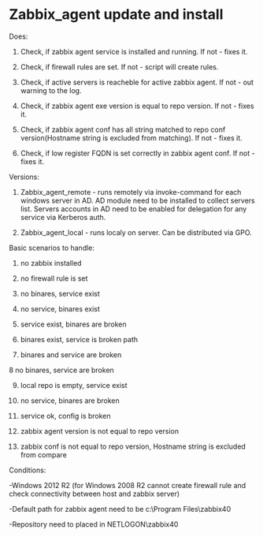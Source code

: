 # Zabbix_agent update and install
 
Does: 

1. Check, if zabbix agent service is installed and running. If not - fixes it.

2. Check, if firewall rules are set. If not - script will create rules.

3. Check, if active servers is reacheble for active zabbix agent. If not - out warning to the log.

4. Check, if zabbix agent exe version is equal to repo version. If not - fixes it.

5. Check, if zabbix agent conf has all string matched to repo conf version(Hostname string is excluded from matching). If not - fixes it.

6. Check, if low register FQDN is set correctly in zabbix agent conf. If not - fixes it.


Versions:

1. Zabbix_agent_remote - runs remotely via invoke-command for each windows server in AD. AD module need to be installed to collect servers list. Servers accounts in AD need to be enabled for delegation for any service via Kerberos auth. 

2. Zabbix_agent_local - runs localy on server. Can be distributed via GPO.


Basic scenarios to handle:

1. no zabbix installed

2. no firewall rule is set

3. no binares, service exist

4. no service, binares exist

5. service exist, binares are broken

6. binares exist, service is broken path

7. binares and service are broken

8 no binares, service are broken

9. local repo is empty, service exist

10. no service, binares are broken

11. service ok, config is broken

12. zabbix agent version is not equal to repo version

13. zabbix conf is not equal to repo version, Hostname string is excluded from compare


Conditions:

-Windows 2012 R2 (for Windows 2008 R2 cannot create firewall rule and check connectivity between host and zabbix server)

-Default path for zabbix agent need to be c:\Program Files\zabbix40

-Repository need to placed in NETLOGON\zabbix40
